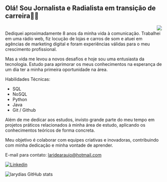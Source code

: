   <h2 align "justified">Olá! Sou Jornalista e Radialista em transição de carreira👋🏽 </h2>
  <img align = "right" src= "https://media.discordapp.net/attachments/1075996497407123509/1227375977617686617/prof.png?ex=66282df4&is=6615b8f4&hm=ecf94f7593b2f1aa6bf84705553feecf3a37cd58c436f7eb387b68b665805513&=&format=webp&quality=lossless&width=140&height=140">
  
<p><br> Dediquei aproximadamente 8 anos da minha vida à comunicação. Trabalhei em uma rádio web, fiz locução de lojas e carros de som e atuei em agências de marketing digital e foram experiências válidas para o meu crescimento profissional. 

Mas a vida me levou a novos desafios e hoje sou uma entusiasta da tecnologia. Estudo para aprimorar os meus conhecimentos na esperança de um dia ter a minha primeira oportunidade na área. 

Habilidades Técnicas:
 
- SQL 
- NoSQL 
- Python 
- Java
- Git / Github

Além de me dedicar aos estudos, invisto grande parte do meu tempo em projetos práticos relacionados à minha área de estudo, aplicando os conhecimentos teóricos de forma concreta. 

Meu objetivo é colaborar com equipes criativas e inovadoras, contribuindo com minha dedicação e minha vontade de aprender.

E-mail para contato: laridearaujo@hotmail.com

[![Linkedin](https://img.shields.io/badge/LinkedIn-0077B5?style=for-the-badge&logo=linkedin&logoColor=white)](https://www.linkedin.com/in/larissa-araujo-dias/)

![larydias GitHub stats](https://github-readme-stats.vercel.app/api?username=larydias&show_icons=true&theme=dracula)

</div><br/>

